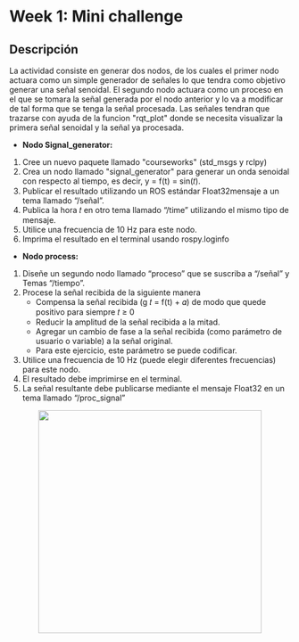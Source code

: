 # Week 1: Mini challenge

## Descripción

La actividad consiste en generar dos nodos, de los cuales el primer nodo actuara como un simple generador de señales lo que tendra como objetivo generar una señal senoidal. El segundo nodo actuara como un proceso en el que se tomara la señal generada por el nodo anterior y lo va a modificar de tal forma que se tenga la señal procesada. Las señales tendran que trazarse con ayuda de la funcion "rqt_plot" donde se necesita visualizar la primera señal senoidal y la señal ya procesada.



* **Nodo Signal_generator:**
1. Cree un nuevo paquete llamado "courseworks" (std_msgs y rclpy)
2. Crea un nodo llamado "signal_generator" para generar un onda senoidal con respecto al tiempo, es decir, y = f(t) = sin(𝑡).
3. Publicar el resultado utilizando un ROS estándar Float32mensaje a un tema llamado “/señal”.
4. Publica la hora 𝑡 en otro tema llamado “/time” utilizando el mismo tipo de mensaje.
5. Utilice una frecuencia de 10 Hz para este nodo.
6. Imprima el resultado en el terminal usando rospy.loginfo



* **Nodo process:**
1. Diseñe un segundo nodo llamado “proceso” que se suscriba a “/señal” y Temas “/tiempo”.
2. Procese la señal recibida de la siguiente manera
   - Compensa la señal recibida (g 𝑡 = f(t) + 𝛼) de modo que quede positivo para siempre 𝑡 ≥ 0 
   - Reducir la amplitud de la señal recibida a la mitad.
   - Agregar un cambio de fase a la señal recibida (como parámetro de usuario o variable) a la señal original.
   - Para este ejercicio, este parámetro se puede codificar.
4. Utilice una frecuencia de 10 Hz (puede elegir diferentes frecuencias) para este nodo.
5. El resultado debe imprimirse en el terminal.
6. La señal resultante debe publicarse mediante el mensaje Float32 en un tema llamado “/proc_signal”

<p align="center"><img src="![image](https://github.com/DiegoTomeG/Retos_Manchester_Robotics/assets/118226099/dfe8ea13-ff71-4671-859f-8800cf97baf8)" width="400">


